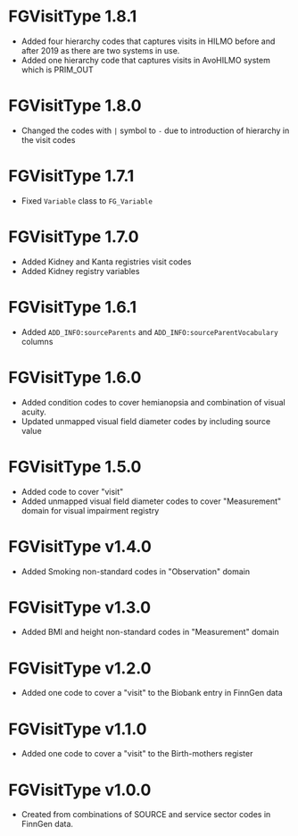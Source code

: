 # FGVisitType 1.8.1

- Added four hierarchy codes that captures visits in HILMO before and after 2019 as there are two systems in use.
- Added one hierarchy code that captures visits in AvoHILMO system which is PRIM_OUT

# FGVisitType 1.8.0

- Changed the codes with `|` symbol to `-` due to introduction of hierarchy in the visit codes

# FGVisitType 1.7.1

- Fixed `Variable` class to `FG_Variable`

# FGVisitType 1.7.0

- Added Kidney and Kanta registries visit codes
- Added Kidney registry variables

# FGVisitType 1.6.1

- Added `ADD_INFO:sourceParents` and `ADD_INFO:sourceParentVocabulary` columns

# FGVisitType 1.6.0

- Added condition codes to cover hemianopsia and combination of visual acuity.
- Updated unmapped visual field diameter codes by including source value

# FGVisitType 1.5.0

- Added code to cover "visit" 
- Added unmapped visual field diameter codes to cover "Measurement" domain for visual impairment registry

# FGVisitType v1.4.0

- Added Smoking non-standard codes in "Observation" domain

# FGVisitType v1.3.0

- Added BMI and height non-standard codes in "Measurement" domain

# FGVisitType v1.2.0

- Added one code to cover a "visit" to the Biobank entry in FinnGen data

# FGVisitType v1.1.0

- Added one code to cover a "visit" to the Birth-mothers register

# FGVisitType v1.0.0

- Created from combinations of SOURCE and service sector codes in FinnGen data.
